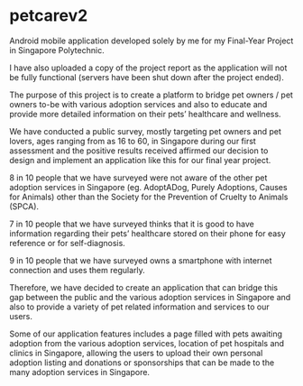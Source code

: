 # petcarev2
Android mobile application developed solely by me for my Final-Year Project in Singapore Polytechnic.

I have also uploaded a copy of the project report as the application will not be fully functional (servers have been shut down after the project ended).

The purpose of this project is to create a platform to bridge pet owners / pet owners to-be with various adoption services and also to educate and provide more detailed information on their pets’ healthcare and wellness.

We have conducted a public survey, mostly targeting pet owners and pet lovers, ages ranging from as 16 to 60, in Singapore during our first assessment and the positive results received affirmed our decision to design and implement an application like this for our final year project.

8 in 10 people that we have surveyed were not aware of the other pet adoption services in Singapore (eg. AdoptADog, Purely Adoptions, Causes for Animals) other than the Society for the Prevention of Cruelty to Animals (SPCA).

7 in 10 people that we have surveyed thinks that it is good to have information regarding their pets’ healthcare stored on their phone for easy reference or for self-diagnosis.

9 in 10 people that we have surveyed owns a smartphone with internet connection and uses them regularly.

Therefore, we have decided to create an application that can bridge this gap between the public and the various adoption services in Singapore and also to provide a variety of pet related information and services to our users.

Some of our application features includes a page filled with pets awaiting adoption from the various adoption services, location of pet hospitals and clinics in Singapore, allowing the users to upload their own personal adoption listing and donations or sponsorships that can be made to the many adoption services in Singapore.
